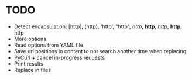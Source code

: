 # TODO
* Detect encapsulation: [http], (http), 'http', "http", _http_, __http__, *http*, **http**, ~~http~~
* More options
* Read options from YAML file
* Save url positions in content to not search another time when replacing
* PyCurl + cancel in-progress requests
* Print results
* Replace in files
